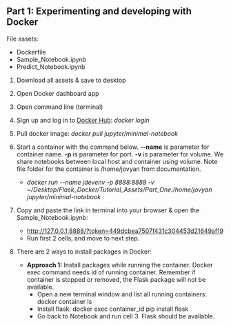 ## Part 1: Experimenting and developing with Docker
File assets:
- Dockerfile
- Sample_Notebook.ipynb
- Predict_Notebook.ipynb

1. Download all assets & save to desktop
2. Open Docker dashboard app
3. Open command line (terminal)
4. Sign up and log in to [Docker Hub](https://hub.docker.com/repositories): <i>docker login</i>
5. Pull docker image: <i>docker pull jupyter/minimal-notebook</i>
6. Start a container with the command below. <b>--name</b> is parameter for container name. <b>-p</b> is parameter for port. <b>-v</b> is parameter for volume. We share notebooks between local host and container using volume. Note file folder for the container is /home/jovyan from documentation.
	- <i>docker run --name jdevenv -p 8888:8888 -v ~/Desktop/Flask_Docker/Tutorial_Assets/Part_One:/home/jovyan jupyter/minimal-notebook</i>

7. Copy and paste the link in terminal into your browser & open the Sample_Notebook.ipynb:
	- http://127.0.0.1:8888/?token=449dcbea7507f431c304453d21649af19
	- Run first 2 cells, and move to next step.
8. There are 2 ways to install packages in Docker:
	- <b>Approach 1:</b> Install packages while running the container. Docker exec command needs id of running container. Remember if container is stopped or removed, the Flask package will not be available.
		- Open a new terminal window and list all running containers: docker container ls
		- Install flask: docker exec container_id pip install flask
		- Go back to Notebook and run cell 3. Flask should be available.


